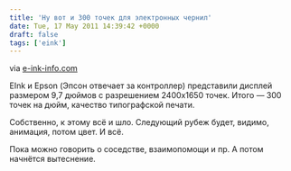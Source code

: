 ```yaml
---
title: 'Ну вот и 300 точек для электронных чернил'
date: Tue, 17 May 2011 14:39:42 +0000
draft: false
tags: ['eink']
---
```


via [e-ink-info.com](http://www.e-ink-info.com/epson-and-e-ink-co-develop-300ppi-e-paper-displays)

EInk и Epson (Эпсон отвечает за контроллер) представили дисплей размером 9,7 дюймов с разрешением 2400x1650 точек. Итого — 300 точек на дюйм, качество типографской печати.

Собственно, к этому всё и шло. Следующий рубеж будет, видимо, анимация, потом цвет. И всё.

Пока можно говорить о соседстве, взаимопомощи и пр. А потом начнётся вытеснение.
